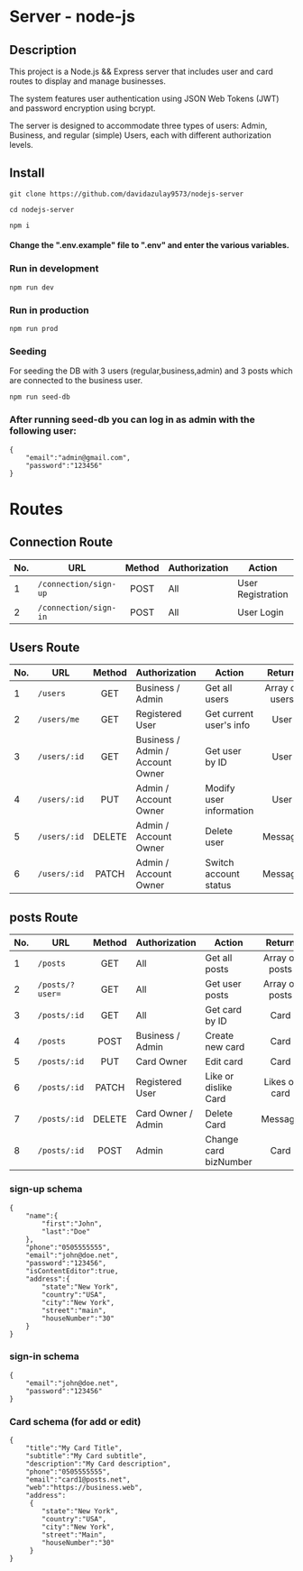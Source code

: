 # Server - node-js

## Description

This project is a Node.js && Express server that includes user and card routes to display and manage businesses.

The system features user authentication using JSON Web Tokens (JWT) and password encryption using bcrypt.

The server is designed to accommodate three types of users: Admin, Business, and regular (simple) Users,
each with different authorization levels.

## Install

```
git clone https://github.com/davidazulay9573/nodejs-server
```

```
cd nodejs-server
```

```
npm i
```

#### Change the ".env.example" file to ".env" and enter the various variables.

### Run in development

```
npm run dev
```

### Run in production

```
npm run prod
```

### Seeding

For seeding the DB with 3 users (regular,business,admin) and 3 posts which are connected to the business user.

```
npm run seed-db
```

### After running seed-db you can log in as admin with the following user:

```
{
    "email":"admin@gmail.com",
    "password":"123456"
}

```

# Routes

## Connection Route

| No. | URL                   | Method | Authorization | Action            | Return |
| --- | --------------------- | :----: | ------------- | ----------------- | :----: |
| 1   | `/connection/sign-up` |  POST  | All           | User Registration |  User  |
| 2   | `/connection/sign-in` |  POST  | All           | User Login        | Token  |

## Users Route

| No. | URL          | Method | Authorization                    | Action                  |     Return     |
| --- | ------------ | :----: | -------------------------------- | ----------------------- | :------------: |
| 1   | `/users`     |  GET   | Business / Admin                 | Get all users           | Array of users |
| 2   | `/users/me`  |  GET   | Registered User                  | Get current user's info |      User      |
| 3   | `/users/:id` |  GET   | Business / Admin / Account Owner | Get user by ID          |      User      |
| 4   | `/users/:id` |  PUT   | Admin / Account Owner            | Modify user information |      User      |
| 5   | `/users/:id` | DELETE | Admin / Account Owner            | Delete user             |    Message     |
| 6   | `/users/:id` | PATCH  | Admin / Account Owner            | Switch account status   |    Message     |

## posts Route

| No. | URL             | Method | Authorization      | Action                |     Return     |
| --- | --------------- | :----: | ------------------ | --------------------- | :------------: |
| 1   | `/posts`        |  GET   | All                | Get all posts         | Array of posts |
| 2   | `/posts/?user=` |  GET   | All                | Get user posts        | Array of posts |
| 3   | `/posts/:id`    |  GET   | All                | Get card by ID        |      Card      |
| 4   | `/posts`        |  POST  | Business / Admin   | Create new card       |      Card      |
| 5   | `/posts/:id`    |  PUT   | Card Owner         | Edit card             |      Card      |
| 6   | `/posts/:id`    | PATCH  | Registered User    | Like or dislike Card  | Likes of card  |
| 7   | `/posts/:id`    | DELETE | Card Owner / Admin | Delete Card           |    Message     |
| 8   | `/posts/:id`    |  POST  | Admin              | Change card bizNumber |      Card      |

### sign-up schema

```
{
    "name":{
        "first":"John",
        "last":"Doe"
    },
    "phone":"0505555555",
    "email":"john@doe.net",
    "password":"123456",
    "isContentEditor":true,
    "address":{
        "state":"New York",
        "country":"USA",
        "city":"New York",
        "street":"main",
        "houseNumber":"30"
    }
}

```

### sign-in schema

```
{
    "email":"john@doe.net",
    "password":"123456"
}

```

### Card schema (for add or edit)

```
{
    "title":"My Card Title",
    "subtitle":"My Card subtitle",
    "description":"My Card description",
    "phone":"0505555555",
    "email":"card1@posts.net",
    "web":"https://business.web",
    "address":
     {
        "state":"New York",
        "country":"USA",
        "city":"New York",
        "street":"Main",
        "houseNumber":"30"
     }
}
```
